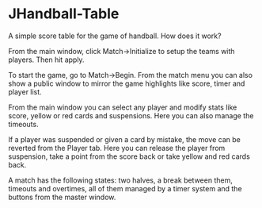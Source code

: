 # JHandball-Table

A simple score table for the game of handball. How does it work?

From the main window, click Match->Initialize to setup the teams with players. Then hit apply.

To start the game, go to Match->Begin. From the match menu you can also show a public window to mirror the game highlights like score, timer and player list.

From the main window you can select any player and modify stats like score, yellow or red cards and suspensions. Here you can also manage the timeouts.

If a player was suspended or given a card by mistake, the move can be reverted from the Player tab. Here you can release the player from suspension, take a point from the score back or take yellow and red cards back.

A match has the following states: two halves, a break between them, timeouts and overtimes, all of them managed by a timer system and the buttons from the master window.

